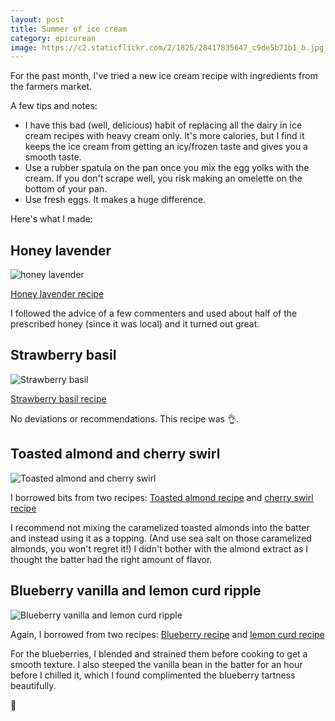 ```yaml
---
layout: post
title: Summer of ice cream
category: epicurean
image: https://c2.staticflickr.com/2/1825/28417835647_c9de5b71b1_b.jpg
---
```


For the past month, I've tried a new ice cream recipe with ingredients from the farmers market.

A few tips and notes:

* I have this bad (well, delicious) habit of replacing all the dairy in ice cream recipes with heavy cream only. It's more calories, but I find it keeps the ice cream from getting an icy/frozen taste and gives you a smooth taste.
* Use a rubber spatula on the pan once you mix the egg yolks with the cream. If you don't scrape well, you risk making an omelette on the bottom of your pan.
* Use fresh eggs. It makes a huge difference.

Here's what I made:

## Honey lavender

<div class="photos">
<img src="https://c2.staticflickr.com/2/1825/28417835647_c9de5b71b1_b.jpg" alt="honey lavender">
</div>

[Honey lavender recipe](https://www.epicurious.com/recipes/food/views/honey-lavender-ice-cream-108526)

I followed the advice of a few commenters and used about half of the prescribed honey (since it was local) and it turned out great.

## Strawberry basil

<div class="photos">
<img src="https://c1.staticflickr.com/1/926/43287294981_d352117530_b.jpg" alt="Strawberry basil">
</div>

[Strawberry basil recipe](https://www.finecooking.com/recipe/strawberry-basil-ice-cream)

No deviations or recommendations. This recipe was 👌.

## Toasted almond and cherry swirl

<div class="photos">
<img src="https://c1.staticflickr.com/1/923/28417835877_8d486897d7_b.jpg" alt="Toasted almond and cherry swirl">
</div>

I borrowed bits from two recipes: [Toasted almond recipe](https://cooking.nytimes.com/recipes/1016628-almond-ice-cream) and [cherry swirl recipe](https://www.williams-sonoma.com/recipe/raspberry-swirl-ice-cream.html)

I recommend not mixing the caramelized toasted almonds into the batter and instead using it as a topping. (And use sea salt on those caramelized almonds, you won't regret it!) I didn't bother with the almond extract as I thought the batter had the right amount of flavor.

## Blueberry vanilla and lemon curd ripple

<div class="photos">
<img src="https://c2.staticflickr.com/2/1809/41625141750_6f8621dde2_b.jpg" alt="Blueberry vanilla and lemon curd ripple">
</div>

Again, I borrowed from two recipes: [Blueberry recipe](https://cooking.nytimes.com/recipes/4730-blueberry-ice-cream) and [lemon curd recipe](http://thepioneerwoman.com/food-and-friends/lemon-curd-ripple-ice-cream/)

For the blueberries, I blended and strained them before cooking to get a smooth texture. I also steeped the vanilla bean in the batter for an hour before I chilled it, which I found complimented the blueberry tartness beautifully.

🍨
